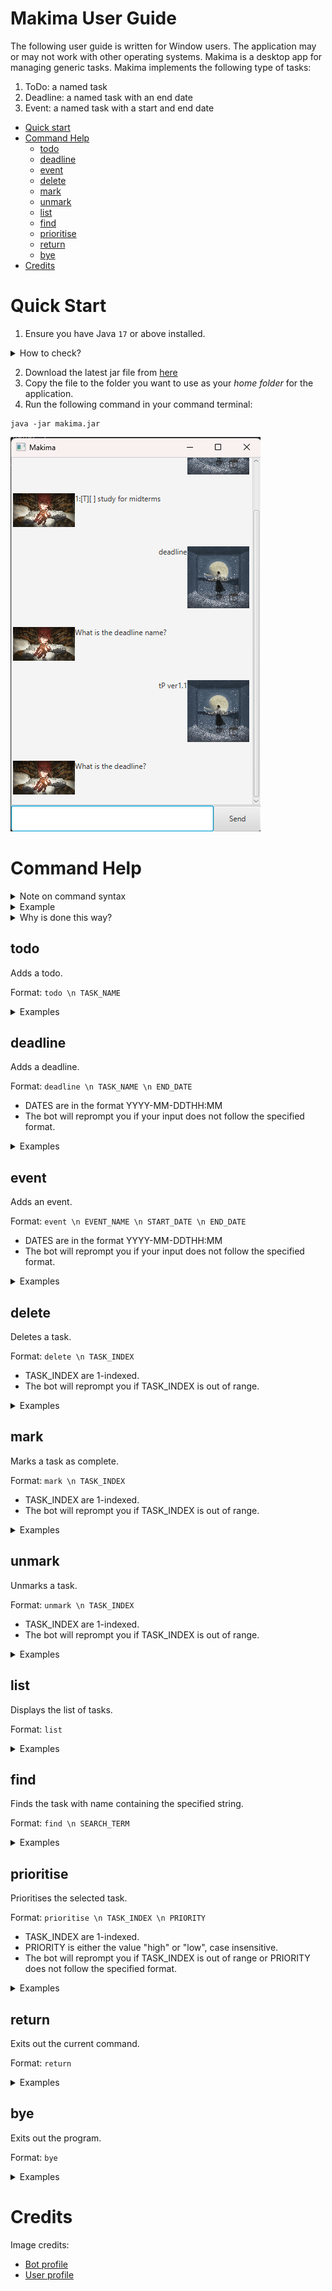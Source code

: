 # Makima User Guide

The following user guide is written for Window users. The application may or may not work 
with other operating systems. Makima is a desktop app for managing generic tasks. 
Makima implements the following type of tasks:

1. ToDo: a named task
2. Deadline: a named task with an end date
3. Event: a named task with a start and end date

- [Quick start](#quick-start)
- [Command Help](#command-help)
    - [todo](#todo)
    - [deadline](#deadline)
    - [event](#event)
    - [delete](#delete)
    - [mark](#mark)
    - [unmark](#unmark)
    - [list](#list)
    - [find](#find)
    - [prioritise](#prioritise)
    - [return](#return)
    - [bye](#bye)
- [Credits](#credits)


# Quick Start

1. Ensure you have Java `17` or above installed.

<details>
<summary>How to check?</summary>

Run the following command in your command terminal:
```
java --version
```
</details>

2. Download the latest jar file from [here](https://github.com/Edsel-Tan/ip/releases/)
3. Copy the file to the folder you want to use as your *home folder* for the application.
4. Run the following command in your command terminal:

```
java -jar makima.jar
```

![GUI](Ui.png)

# Command Help

<details>
<summary>Note on command syntax </summary>

Makima process each command in stages. For example, if the user wants to add a todo task,
they must specify the name of the todo task. The application will then prompt for these input
in seperate stages.

The command formats are then specified as follows:

- \n demarks the end of a stage of a command.
  e.g. in `todo \n TASK_NAME`, the user enters todo. After the bot replies 
  and requests for the task name, the user enters the relevant task name.
- Words in UPPER_CASE are parameters to be supplied by the user.
  e.g. in `todo \n TASK_NAME`, the `TASK_NAME` refers to the desired task name.
- Trailing and leading whitespaces are ignored.
  
</details>

<details>
<summary>Example</summary>

![GUI](Ui2.png)
</details>

<details>
<summary>Why is done this way?</summary>

Some commands require quite a few inputs. Separating the command into stages means that
if one of the fields is formatted wrongly, the user can simply reenter that specific
field! Furthermore, we have implemented a return command so that if you would like to exit
at any stage of the command, you may do so. See [return](#return).

</details>

## todo

Adds a todo.

Format: `todo \n TASK_NAME`

<details>
<summary>Examples</summary>

- `todo \n Buy groceries`
- `todo \n Finish writing the report`
- `todo \n Call the dentist`
</details>

## deadline

Adds a deadline.

Format: `deadline \n TASK_NAME \n END_DATE`
- DATES are in the format YYYY-MM-DDTHH:MM
- The bot will reprompt you if your input does not follow the specified format.

<details>
<summary>Examples</summary>

- `deadline \n Submit assignment \n 2024-09-30T15:00`
- `deadline \n Pay electricity bill \n 2024-10-05T12:00`
- `deadline \n Prepare for meeting \n 2024-09-25T09:30`
</details>

## event

Adds an event.

Format: `event \n EVENT_NAME \n START_DATE \n END_DATE`
- DATES are in the format YYYY-MM-DDTHH:MM
- The bot will reprompt you if your input does not follow the specified format.

<details>
<summary>Examples</summary>

- `event \n Team lunch \n 2024-10-01T13:00 \n 2024-10-01T14:00`
- `event \n Birthday party \n 2024-11-15T18:00 \n 2024-11-15T21:00`
- `event \n Project kickoff \n 2024-09-28T10:00 \n 2024-09-28T11:30`
</details>

## delete

Deletes a task.

Format: `delete \n TASK_INDEX`
- TASK_INDEX are 1-indexed.
- The bot will reprompt you if TASK_INDEX is out of range.

<details>
<summary>Examples</summary>

- `delete \n 1` (Deletes the first task)
- `delete \n 3` (Deletes the third task)
</details>

## mark

Marks a task as complete.

Format: `mark \n TASK_INDEX`
- TASK_INDEX are 1-indexed.
- The bot will reprompt you if TASK_INDEX is out of range.

<details>
<summary>Examples</summary>

- `mark \n 2` (Marks the second task as complete)
- `mark \n 1` (Marks the first task as complete)
</details>

## unmark

Unmarks a task.

Format: `unmark \n TASK_INDEX`
- TASK_INDEX are 1-indexed.
- The bot will reprompt you if TASK_INDEX is out of range.

<details>
<summary>Examples</summary>

- `unmark \n 1` (Unmarks the first task)
- `unmark \n 3` (Unmarks the third task)
</details>

## list

Displays the list of tasks.

Format: `list`

<details>
<summary>Examples</summary>

- `list` (This will show all tasks)
</details>

## find

Finds the task with name containing the specified string.

Format: `find \n SEARCH_TERM`

<details>
<summary>Examples</summary>

- `find \n report` (Finds tasks containing "report")
- `find \n groceries` (Finds tasks containing "groceries")
</details>

## prioritise

Prioritises the selected task.

Format: `prioritise \n TASK_INDEX \n PRIORITY`
- TASK_INDEX are 1-indexed.
- PRIORITY is either the value "high" or "low", case insensitive.
- The bot will reprompt you if TASK_INDEX is out of range or PRIORITY does not follow the
  specified format.

<details>
<summary>Examples</summary>

- `prioritise \n 2 \n high` (Sets the priority of the second task to high)
- `prioritise \n 1 \n low` (Sets the priority of the first task to low)
</details>

## return

Exits out the current command.

Format: `return`

<details>
<summary>Examples</summary>

- `return`
</details>

## bye

Exits out the program.

Format: `bye`

<details>
<summary>Examples</summary>

- `bye`
</details>

# Credits
Image credits: 
-  [Bot profile](https://www.pixiv.net/en/artworks/103412000)
-  [User profile](https://yorushika.lnk.to/Moonbath)